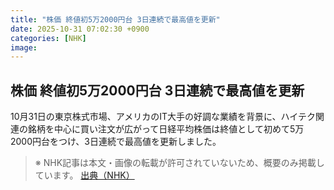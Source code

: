 ```yaml
---
title: "株価 終値初5万2000円台 3日連続で最高値を更新"
date: 2025-10-31 07:02:30 +0900
categories: [NHK]
image: 
---
```

## 株価 終値初5万2000円台 3日連続で最高値を更新

10月31日の東京株式市場、アメリカのIT大手の好調な業績を背景に、ハイテク関連の銘柄を中心に買い注文が広がって日経平均株価は終値として初めて5万2000円台をつけ、3日連続で最高値を更新しました。

> ※ NHK記事は本文・画像の転載が許可されていないため、概要のみ掲載しています。
[出典（NHK）](http://www3.nhk.or.jp/news/html/20251031/k10014964491000.html)
